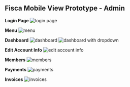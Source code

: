 ## **Fisca Mobile View Prototype - Admin**

**Login Page**
![login page](https://i.imgur.com/NeMGgnZ.png)

**Menu**
![menu](https://i.imgur.com/yqs7Us8.png)

**Dashboard**
![dashboard](https://i.imgur.com/N0JkI24.png)
![dashboard with dropdown](https://i.imgur.com/XMfBFGC.png)

**Edit Account Info**
![edit account info](https://i.imgur.com/dafmiX2.png)

**Members**
![members](https://i.imgur.com/vM4PoBn.png)

**Payments**
![payments](https://i.imgur.com/bjNyiw2.png)

**Invoices**
![invoices](https://i.imgur.com/GzW39jP.png)
